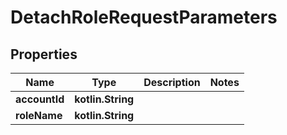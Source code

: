 
# DetachRoleRequestParameters

## Properties
Name | Type | Description | Notes
------------ | ------------- | ------------- | -------------
**accountId** | **kotlin.String** |  | 
**roleName** | **kotlin.String** |  | 



